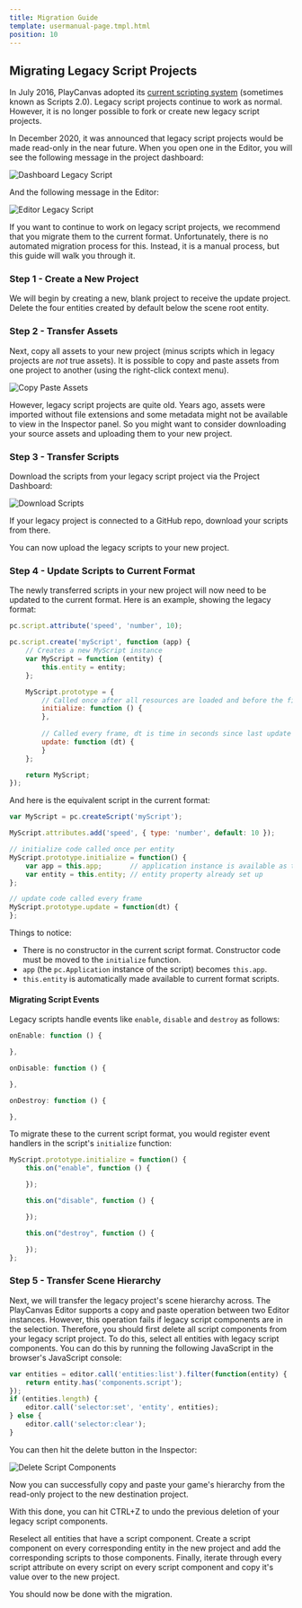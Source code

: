 ```yaml
---
title: Migration Guide
template: usermanual-page.tmpl.html
position: 10
---
```


## Migrating Legacy Script Projects

In July 2016, PlayCanvas adopted its [current scripting system][1] (sometimes known as Scripts 2.0). Legacy script projects continue to work as normal. However, it is no longer possible to fork or create new legacy script projects.

In December 2020, it was announced that legacy script projects would be made read-only in the near future. When you open one in the Editor, you will see the following message in the project dashboard:

![Dashboard Legacy Script][2]

And the following message in the Editor:

![Editor Legacy Script][3]

If you want to continue to work on legacy script projects, we recommend that you migrate them to the current format. Unfortunately, there is no automated migration process for this. Instead, it is a manual process, but this guide will walk you through it.

### Step 1 - Create a New Project

We will begin by creating a new, blank project to receive the update project. Delete the four entities created by default below the scene root entity.

### Step 2 - Transfer Assets

Next, copy all assets to your new project (minus scripts which in legacy projects are *not* true assets). It is possible to copy and paste assets from one project to another (using the right-click context menu).

![Copy Paste Assets][4]

However, legacy script projects are quite old. Years ago, assets were imported without file extensions and some metadata might not be available to view in the Inspector panel. So you might want to consider downloading your source assets and uploading them to your new project.

### Step 3 - Transfer Scripts

Download the scripts from your legacy script project via the Project Dashboard:

![Download Scripts][5]

If your legacy project is connected to a GitHub repo, download your scripts from there.

You can now upload the legacy scripts to your new project. 

### Step 4 - Update Scripts to Current Format

The newly transferred scripts in your new project will now need to be updated to the current format. Here is an example, showing the legacy format:

```javascript
pc.script.attribute('speed', 'number', 10);

pc.script.create('myScript', function (app) {
    // Creates a new MyScript instance
    var MyScript = function (entity) {
        this.entity = entity;
    };

    MyScript.prototype = {
        // Called once after all resources are loaded and before the first update
        initialize: function () {
        },
        
        // Called every frame, dt is time in seconds since last update
        update: function (dt) {
        }
    };

    return MyScript;
});
```

And here is the equivalent script in the current format:

```javascript
var MyScript = pc.createScript('myScript');

MyScript.attributes.add('speed', { type: 'number', default: 10 });

// initialize code called once per entity
MyScript.prototype.initialize = function() {
    var app = this.app;       // application instance is available as this.app
    var entity = this.entity; // entity property already set up
};

// update code called every frame
MyScript.prototype.update = function(dt) {
};
```

Things to notice:
* There is no constructor in the current script format. Constructor code must be moved to the `initialize` function.
* `app` (the `pc.Application` instance of the script) becomes `this.app`.
* `this.entity` is automatically made available to current format scripts.

#### Migrating Script Events

Legacy scripts handle events like `enable`, `disable` and `destroy` as follows:

```javascript
onEnable: function () {

},

onDisable: function () {

},

onDestroy: function () {

},
```

To migrate these to the current script format, you would register event handlers in the script's `initialize` function:

```javascript
MyScript.prototype.initialize = function() {
    this.on("enable", function () {

    });

    this.on("disable", function () {

    });

    this.on("destroy", function () {

    });
};
```

### Step 5 - Transfer Scene Hierarchy

Next, we will transfer the legacy project's scene hierarchy across. The PlayCanvas Editor supports a copy and paste operation between two Editor instances. However, this operation fails if legacy script components are in the selection. Therefore, you should first delete all script components from your legacy script project. To do this, select all entities with legacy script components. You can do this by running the following JavaScript in the browser's JavaScript console:

```javascript
var entities = editor.call('entities:list').filter(function(entity) {
    return entity.has('components.script');
});
if (entities.length) {
    editor.call('selector:set', 'entity', entities);
} else {
    editor.call('selector:clear');
}  
```

You can then hit the delete button in the Inspector:

![Delete Script Components][6]

Now you can successfully copy and paste your game's hierarchy from the read-only project to the new destination project.

With this done, you can hit CTRL+Z to undo the previous deletion of your legacy script components.

Reselect all entities that have a script component. Create a script component on every corresponding entity in the new project and add the corresponding scripts to those components. Finally, iterate through every script attribute on every script on every script component and copy it's value over to the new project.

You should now be done with the migration.

[1]: https://blog.playcanvas.com/playcanvas-scripts-2-0/
[2]: /images/user-manual/scripting/migration-guide/dashboard-warning.png
[3]: /images/user-manual/scripting/migration-guide/editor-warning.png
[4]: /images/user-manual/scripting/migration-guide/copy-assets.png
[5]: /images/user-manual/scripting/migration-guide/download-scripts.png
[6]: /images/user-manual/scripting/migration-guide/delete-script-components.png
